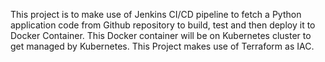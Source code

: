 This project is to make use of Jenkins CI/CD pipeline to fetch a Python application code from Github repository to build, test and then deploy it to Docker Container.
This Docker container will be on Kubernetes cluster to get managed by Kubernetes.
This Project makes use of Terraform as IAC.
